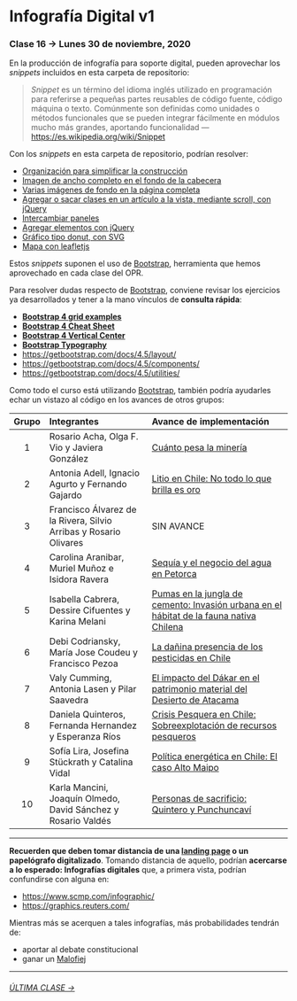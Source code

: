# Infografía Digital v1

### Clase 16 → Lunes 30 de noviembre, 2020

En la producción de infografía para soporte digital, pueden aprovechar los *snippets* incluidos en esta carpeta de repositorio: 

> *Snippet* es un término del idioma inglés utilizado en programación para referirse a pequeñas partes reusables de código fuente, código máquina o texto. Comúnmente son definidas como unidades o métodos funcionales que se pueden integrar fácilmente en módulos mucho más grandes, aportando funcionalidad — https://es.wikipedia.org/wiki/Snippet

Con los *snippets* en esta carpeta de repositorio, podrían resolver: 

- [Organización para simplificar la construcción](https://profesorfaco.github.io/dno075-2020/clase-16/snippets/organizacion.html)
- [Imagen de ancho completo en el fondo de la cabecera](https://profesorfaco.github.io/dno075-2020/clase-16/snippets/encabezado.html)
- [Varias imágenes de fondo en la página completa](https://profesorfaco.github.io/dno075-2020/clase-16/snippets/imagenes_de_fondo.html)
- [Agregar o sacar clases en un artículo a la vista, mediante scroll, con jQuery](https://profesorfaco.github.io/dno075-2020/clase-16/snippets/viendo_un_article.html)
- [Intercambiar paneles](https://profesorfaco.github.io/dno075-2020/clase-16/snippets/intercambiar_paneles.html)
- [Agregar elementos con jQuery](https://profesorfaco.github.io/dno075-2020/clase-16/snippets/agregar_elementos.html)
- [Gráfico tipo donut, con SVG](https://profesorfaco.github.io/dno075-2020/clase-16/snippets/grafico_donut_simple.html)
- [Mapa con leafletjs](https://profesorfaco.github.io/dno075-2020/clase-16/snippets/mapa.html)

Estos *snippets* suponen el uso de [Bootstrap](https://getbootstrap.com/), herramienta que hemos aprovechado en cada clase del OPR. 

Para resolver dudas respecto de [Bootstrap](https://getbootstrap.com/), conviene revisar los ejercicios ya desarrollados y tener a la mano vínculos de **consulta rápida**:

- **[Bootstrap 4 grid examples](https://getbootstrap.com/docs/4.5/examples/grid/)**
- **[Bootstrap 4 Cheat Sheet](https://hackerthemes.com/bootstrap-cheatsheet/)**
- **[Bootstrap 4 Vertical Center](https://medium.com/wdstack/bootstrap-4-vertical-center-1211448a2eff)**
- **[Bootstrap Typography](https://www.tutorialrepublic.com/twitter-bootstrap-tutorial/bootstrap-typography.php)**
- https://getbootstrap.com/docs/4.5/layout/
- https://getbootstrap.com/docs/4.5/components/
- https://getbootstrap.com/docs/4.5/utilities/

Como todo el curso está utilizando [Bootstrap](https://getbootstrap.com/), también podría ayudarles echar un vistazo al código en los avances de otros grupos:

| Grupo | Integrantes | Avance de implementación | 
|:-----:|:---------|:-------|
| 1 | Rosario Acha, Olga F. Vio y Javiera González | [Cuánto pesa la minería](https://extra-activista.github.io/avance-05/) |
| 2 | Antonia Adell, Ignacio Agurto y Fernando Gajardo | [Litio en Chile: No todo lo que brilla es oro](https://litidos.github.io/30-nov/) |
| 3 | Francisco Álvarez de la Rivera, Silvio Arribas y Rosario Olivares | SIN AVANCE |
| 4 | Carolina Aranibar, Muriel Muñoz e Isidora Ravera | [Sequía y el negocio del agua en Petorca](https://paltorcas.github.io/pre-examen/) |
| 5 | Isabella Cabrera, Dessire Cifuentes y	Karina Melani | [Pumas en la jungla de cemento: Invasión urbana en el hábitat de la fauna nativa Chilena](https://kugagraphic.github.io/Pruebas-Infograf-a-Examen/) |
| 6 | Debi Codriansky, María Jose Coudeu y Francisco Pezoa | [La dañina presencia de los pesticidas en Chile](https://opteros.github.io/trabajandohtml02/) |
| 7 | Valy Cumming, Antonia Lasen y Pilar Saavedra | [El impacto del Dákar en el patrimonio material del Desierto de Atacama](https://anti-motos.github.io/examen/) |
| 8 | Daniela Quinteros, Fernanda Hernandez y Esperanza Ríos | [Crisis Pesquera en Chile: Sobreexplotación de recursos pesqueros](https://playaplastica.github.io/nov30/) |
| 9 | Sofía Lira, Josefina Stückrath y Catalina Vidal | [Política energética en Chile: El caso Alto Maipo](https://electricass.github.io/html-actualizado/) |
| 10 | Karla Mancini, Joaquín Olmedo, David Sánchez y Rosario Valdés | [Personas de sacrificio: Quintero y Punchuncaví](https://personas-de-sacrificio.github.io/html-primer-avance/) |

- - - - - - - - - - - 

**Recuerden que deben tomar distancia de una [landing page](https://startbootstrap.com/themes/landing-pages) o un papelógrafo digitalizado**. Tomando distancia de aquello, podrían **acercarse a lo esperado: Infografías digitales** que, a primera vista, podrían confundirse con alguna en:

- https://www.scmp.com/infographic/
- https://graphics.reuters.com/

Mientras más se acerquen a tales infografías, más probabilidades tendrán de:

- aportar al debate constitucional
- ganar un [Malofiej](https://www.malofiejgraphics.com/awards#categories)

- - - - - - - - - - - 

###### [ÚLTIMA CLASE →](https://github.com/profesorfaco/dno075-2020/tree/gh-pages/clase-17)
